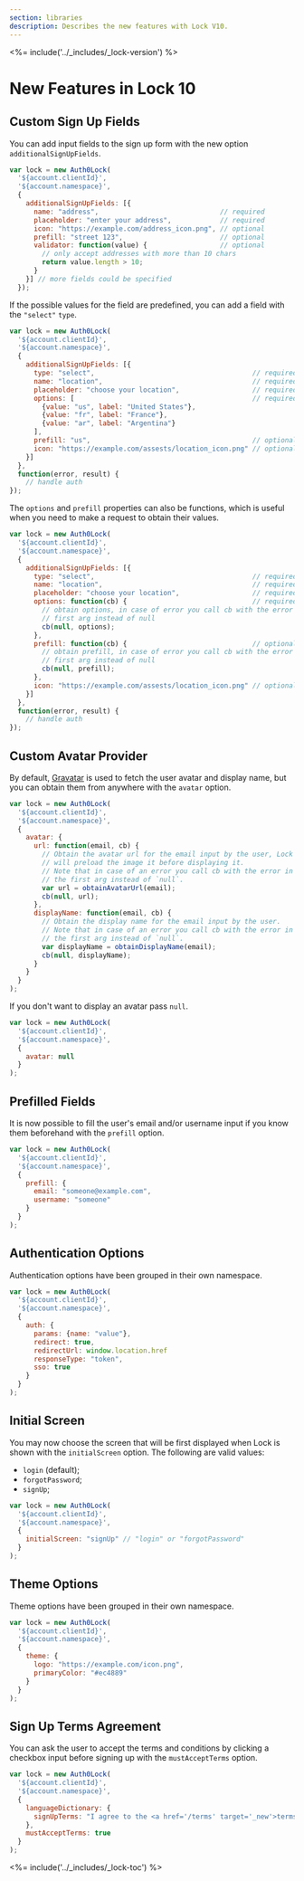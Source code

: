```yaml
---
section: libraries
description: Describes the new features with Lock V10.
---
```


<%= include('../_includes/_lock-version') %>

# New Features in Lock 10

## Custom Sign Up Fields

You can add input fields to the sign up form with the new option `additionalSignUpFields`.

```js
var lock = new Auth0Lock(
  '${account.clientId}',
  '${account.namespace}',
  {
    additionalSignUpFields: [{
      name: "address",                              // required
      placeholder: "enter your address",            // required
      icon: "https://example.com/address_icon.png", // optional
      prefill: "street 123",                        // optional
      validator: function(value) {                  // optional
        // only accept addresses with more than 10 chars
        return value.length > 10;
      }
    }] // more fields could be specified
  });
```

If the possible values for the field are predefined, you can add a field with the `"select"` `type`.

```js
var lock = new Auth0Lock(
  '${account.clientId}',
  '${account.namespace}',
  {
    additionalSignUpFields: [{
      type: "select",                                       // required
      name: "location",                                     // required
      placeholder: "choose your location",                  // required
      options: [                                            // required
        {value: "us", label: "United States"},
        {value: "fr", label: "France"},
        {value: "ar", label: "Argentina"}
      ],
      prefill: "us",                                        // optional
      icon: "https://example.com/assests/location_icon.png" // optional
    }]
  },
  function(error, result) {
    // handle auth
});
```

The `options` and `prefill` properties can also be functions, which is useful when you need to make a request to obtain their values.

```js
var lock = new Auth0Lock(
  '${account.clientId}',
  '${account.namespace}',
  {
    additionalSignUpFields: [{
      type: "select",                                       // required
      name: "location",                                     // required
      placeholder: "choose your location",                  // required
      options: function(cb) {                               // required
        // obtain options, in case of error you call cb with the error in the
        // first arg instead of null
        cb(null, options);
      },
      prefill: function(cb) {                               // optional
        // obtain prefill, in case of error you call cb with the error in the
        // first arg instead of null
        cb(null, prefill);
      },
      icon: "https://example.com/assests/location_icon.png" // optional
    }]
  },
  function(error, result) {
    // handle auth
});
```

## Custom Avatar Provider

By default, [Gravatar](http://gravatar.com/) is used to fetch the user avatar and display name, but you can obtain them from anywhere with the `avatar` option.

```js
var lock = new Auth0Lock(
  '${account.clientId}',
  '${account.namespace}',
  {
    avatar: {
      url: function(email, cb) {
        // Obtain the avatar url for the email input by the user, Lock
        // will preload the image it before displaying it.
        // Note that in case of an error you call cb with the error in
        // the first arg instead of `null`.
        var url = obtainAvatarUrl(email);
        cb(null, url);
      },
      displayName: function(email, cb) {
        // Obtain the display name for the email input by the user.
        // Note that in case of an error you call cb with the error in
        // the first arg instead of `null`.
        var displayName = obtainDisplayName(email);
        cb(null, displayName);
      }
    }
  }
);
```

If you don't want to display an avatar pass `null`.

```js
var lock = new Auth0Lock(
  '${account.clientId}',
  '${account.namespace}',
  {
    avatar: null
  }
);
```

## Prefilled Fields

It is now possible to fill the user's email and/or username input if you know them beforehand with the `prefill` option.

```js
var lock = new Auth0Lock(
  '${account.clientId}',
  '${account.namespace}',
  {
    prefill: {
      email: "someone@example.com",
      username: "someone"
    }
  }
);
```

## Authentication Options

Authentication options have been grouped in their own namespace.

```js
var lock = new Auth0Lock(
  '${account.clientId}',
  '${account.namespace}',
  {
    auth: {
      params: {name: "value"},
      redirect: true,
      redirectUrl: window.location.href
      responseType: "token",
      sso: true
    }
  }
);
```

## Initial Screen

You may now choose the screen that will be first displayed when Lock is shown with the `initialScreen` option. The following are valid values:
* `login` (default);
* `forgotPassword`;
* `signUp`;

```js
var lock = new Auth0Lock(
  '${account.clientId}',
  '${account.namespace}',
  {
    initialScreen: "signUp" // "login" or "forgotPassword"
  }
);
```

## Theme Options

Theme options have been grouped in their own namespace.

```js
var lock = new Auth0Lock(
  '${account.clientId}',
  '${account.namespace}',
  {
    theme: {
      logo: "https://example.com/icon.png",
      primaryColor: "#ec4889"
    }
  }
);
```

## Sign Up Terms Agreement

You can ask the user to accept the terms and conditions by clicking a checkbox input before signing up with the `mustAcceptTerms` option.

```js
var lock = new Auth0Lock(
  '${account.clientId}',
  '${account.namespace}',
  {
    languageDictionary: {
      signUpTerms: "I agree to the <a href='/terms' target='_new'>terms of service</a> and <a href='/privacy' target='_new'>privacy policy</a>."
    },
    mustAcceptTerms: true
  }
);
```

<%= include('../_includes/_lock-toc') %>

